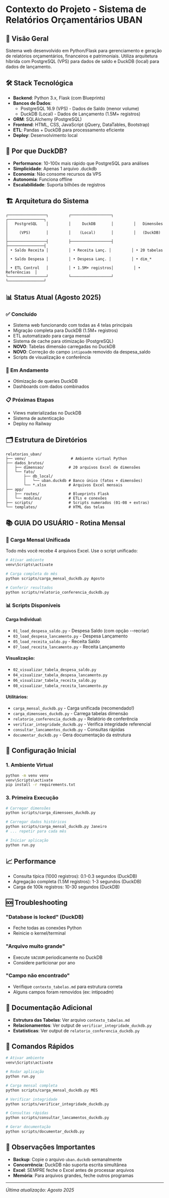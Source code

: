 # Contexto do Projeto - Sistema de Relatórios Orçamentários UBAN

## 📌 Visão Geral
Sistema web desenvolvido em Python/Flask para gerenciamento e geração de relatórios orçamentários, financeiros e patrimoniais. Utiliza arquitetura híbrida com PostgreSQL (VPS) para dados de saldo e DuckDB (local) para dados de lançamento.

## 🛠️ Stack Tecnológica
- **Backend**: Python 3.x, Flask (com Blueprints)
- **Bancos de Dados**:
  - PostgreSQL 16.9 (VPS) - Dados de Saldo (menor volume)
  - DuckDB (Local) - Dados de Lançamento (1.5M+ registros)
- **ORM**: SQLAlchemy (PostgreSQL)
- **Frontend**: HTML, CSS, JavaScript (jQuery, DataTables, Bootstrap)
- **ETL**: Pandas + DuckDB para processamento eficiente
- **Deploy**: Desenvolvimento local

## 🦆 Por que DuckDB?
- **Performance**: 10-100x mais rápido que PostgreSQL para análises
- **Simplicidade**: Apenas 1 arquivo .duckdb
- **Economia**: Não consome recursos da VPS
- **Autonomia**: Funciona offline
- **Escalabilidade**: Suporta bilhões de registros

## 🏗️ Arquitetura do Sistema

```
┌─────────────────┐         ┌──────────────────┐         ┌────────────────┐
│   PostgreSQL    │         │     DuckDB       │         │   Dimensões    │
│     (VPS)       │         │    (Local)       │         │   (DuckDB)     │
├─────────────────┤         ├──────────────────┤         ├────────────────┤
│ • Saldo Receita │         │ • Receita Lanç. │         │ • 20 tabelas   │
│ • Saldo Despesa │         │ • Despesa Lanç. │         │ • dim_*        │
│ • ETL Control   │         │ • 1.5M+ registros│         │ • Referências  │
└─────────────────┘         └──────────────────┘         └────────────────┘
```

## 📊 Status Atual (Agosto 2025)

### ✅ Concluído
- Sistema web funcionando com todas as 4 telas principais
- Migração completa para DuckDB (1.5M+ registros)
- ETL automatizado para carga mensal
- Sistema de cache para otimização (PostgreSQL)
- **NOVO**: Tabelas dimensão carregadas no DuckDB
- **NOVO**: Correção do campo `intipoadm` removido da despesa_saldo
- Scripts de visualização e conferência

### 🚧 Em Andamento
- Otimização de queries DuckDB
- Dashboards com dados combinados

### 📋 Próximas Etapas
- Views materializadas no DuckDB
- Sistema de autenticação
- Deploy no Railway

## 🗂️ Estrutura de Diretórios

```
relatorios_uban/
├── venv/                    # Ambiente virtual Python
├── dados_brutos/           
│   ├── dimensao/           # 20 arquivos Excel de dimensões
│   └── fato/              
│       ├── db_local/      
│       │   └── uban.duckdb # Banco único (fatos + dimensões)
│       └── *.xlsx          # Arquivos Excel mensais
├── app/                    
│   ├── routes/             # Blueprints Flask
│   └── modules/            # ETLs e conexões
├── scripts/                # Scripts numerados (01-08 + extras)
└── templates/              # HTML das telas
```

## 📚 GUIA DO USUÁRIO - Rotina Mensal

### 🎯 Carga Mensal Unificada
Todo mês você recebe 4 arquivos Excel. Use o script unificado:

```bash
# Ativar ambiente
venv\Scripts\activate

# Carga completa do mês
python scripts/carga_mensal_duckdb.py Agosto

# Conferir resultados
python scripts/relatorio_conferencia_duckdb.py
```

### 📊 Scripts Disponíveis

#### Carga Individual:
- `01_load_despesa_saldo.py` - Despesa Saldo (com opção --recriar)
- `03_load_despesa_lancamento.py` - Despesa Lançamento
- `05_load_receita_saldo.py` - Receita Saldo  
- `07_load_receita_lancamento.py` - Receita Lançamento

#### Visualização:
- `02_visualizar_tabela_despesa_saldo.py`
- `04_visualizar_tabela_despesa_lancamento.py`
- `06_visualizar_tabela_receita_saldo.py`
- `08_visualizar_tabela_receita_lancamento.py`

#### Utilitários:
- `carga_mensal_duckdb.py` - Carga unificada (recomendado!)
- `carga_dimensoes_duckdb.py` - Carrega tabelas dimensão
- `relatorio_conferencia_duckdb.py` - Relatório de conferência
- `verificar_integridade_duckdb.py` - Verifica integridade referencial
- `consultar_lancamentos_duckdb.py` - Consultas rápidas
- `documentar_duckdb.py` - Gera documentação da estrutura

## 🔧 Configuração Inicial

### 1. Ambiente Virtual
```bash
python -m venv venv
venv\Scripts\activate
pip install -r requirements.txt
```


### 3. Primeira Execução
```bash
# Carregar dimensões
python scripts/carga_dimensoes_duckdb.py

# Carregar dados históricos
python scripts/carga_mensal_duckdb.py Janeiro
# ... repetir para cada mês

# Iniciar aplicação
python run.py
```

## 📈 Performance
- Consulta típica (1000 registros): 0.1-0.3 segundos (DuckDB)
- Agregação completa (1.5M registros): 1-3 segundos (DuckDB)
- Carga de 100k registros: 10-30 segundos (DuckDB)

## 🆘 Troubleshooting

### "Database is locked" (DuckDB)
- Feche todas as conexões Python
- Reinicie o kernel/terminal

### "Arquivo muito grande"
- Execute `VACUUM` periodicamente no DuckDB
- Considere particionar por ano

### "Campo não encontrado"
- Verifique `contexto_tabelas.md` para estrutura correta
- Alguns campos foram removidos (ex: intipoadm)

## 📝 Documentação Adicional
- **Estrutura das Tabelas**: Ver arquivo `contexto_tabelas.md`
- **Relacionamentos**: Ver output de `verificar_integridade_duckdb.py`
- **Estatísticas**: Ver output de `relatorio_conferencia_duckdb.py`

## 🚀 Comandos Rápidos

```bash
# Ativar ambiente
venv\Scripts\activate

# Rodar aplicação
python run.py

# Carga mensal completa
python scripts/carga_mensal_duckdb.py MES

# Verificar integridade
python scripts/verificar_integridade_duckdb.py

# Consultas rápidas
python scripts/consultar_lancamentos_duckdb.py

# Gerar documentação
python scripts/documentar_duckdb.py
```

## 📌 Observações Importantes
- **Backup**: Copie o arquivo `uban.duckdb` semanalmente
- **Concorrência**: DuckDB não suporta escrita simultânea
- **Excel**: SEMPRE feche o Excel antes de processar arquivos
- **Memória**: Para arquivos grandes, feche outros programas

---
*Última atualização: Agosto 2025*